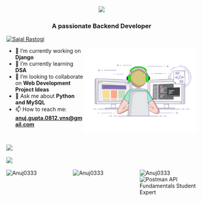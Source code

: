 <div align="center"> <img src="https://github.com/Anuj0333/Anuj0333/blob/master/Linkedin%20Background.png"> </div>
<h3 align="center">A passionate Backend Developer </h3>

<p align="left"> <a href="https://github.com/ryo-ma/github-profile-trophy"><img src="https://github-profile-trophy.vercel.app/?username=Anuj0333" alt="Sajal Rastogi" /></a> </p>
<img align="right" alt="Coding" width="300" src="https://raw.githubusercontent.com/devSouvik/devSouvik/master/gif3.gif">

- 🔭 I’m currently working on **Django**
- 🌱 I’m currently learning **DSA**
- 👯 I’m looking to collaborate on **Web Development Project Ideas**
- 💬 Ask me about **Python and MySQL**
- 📫 How to reach me: **anuj.gupta.0812.vns@gmail.com**
<!--- ⚡ Fun fact: **I think I am Handsome (True)**-->
<br>

![](https://api.visitorbadge.io/api/VisitorHit?user=Anuj0333&repo=Anuj0333&countColor=%237B1E7A)
  

 <img src="https://capsule-render.vercel.app/api?type=waving&color=gradient&height=100&section=footer"/>
<div style="display: flex; flex-wrap: wrap; justify-content: space-between;">
     <div style="flex-basis: 30%;">
    <p><img align="left" src="https://github-readme-stats.vercel.app/api/top-langs?username=Anuj0333&show_icons=true&locale=en&layout=compact" alt="Anuj0333" /></p>
  </div> 
 <div style="flex-basis: 30%;">
    <p><img align="left" src="https://github-readme-stats.vercel.app/api?username=Anuj0333&show_icons=true&locale=en" alt="Anuj0333" /></p>
  </div>


  <div style="flex-basis: 30%;">
    <p><img align="left" src="https://github-readme-streak-stats.herokuapp.com/?user=Anuj0333&" alt="Anuj0333" /></p>
    <p><img align="center" src="https://api.badgr.io/public/assertions/RWIgYT8NQn6UX6FY2bMWZw?identity__email=anuj.gupta.0812.vns%40gmail.com&" alt="Postman API Fundamentals Student Expert" /</p>
  </div>
  </div>
  
